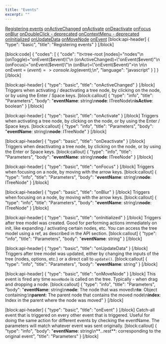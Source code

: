 ```yaml
---
title: "Events"
excerpt: ""
---
```

[Registering events](#registering-events)
[onActiveChanged](#onactivechanged)
[onActivate](#onactivate)
[onDeactivate](#ondeactivate)
[onFocus](#onfocus)
[onBlur](#onblur)
[onDoubleClick - deprecated](#ondoubleclick-deprecated)
[onContextMenu - deprecated](#oncontextmenu-deprecated)
[onInitialized](#oninitialized)
[onUpdateData](#onupdatedata)
[onMoveNode](#onmovenode)
[onEvent](#onevent)
[block:api-header]
{
  "type": "basic",
  "title": "Registering events"
}
[/block]

[block:code]
{
  "codes": [
    {
      "code": "\t<tree-root [nodes]=\"nodes\"\n    (onToggle)=\"onEvent($event)\"\n    (onActiveChanged)=\"onEvent($event)\"\n    (onFocus)=\"onEvent($event)\"\n    (onBlur)=\"onEvent($event)\">\n  </tree-root>\n\n  onEvent = ($event) => console.log($event);\n",
      "language": "javascript"
    }
  ]
}
[/block]

[block:api-header]
{
  "type": "basic",
  "title": "onActiveChanged"
}
[/block]
Triggers when activating / deactivating a tree node, by clicking on the node, or by using the Enter / Space keys.
[block:callout]
{
  "type": "info",
  "title": "Parameters",
  "body": "**eventName**: string\n**node**: ITreeNode\n**isActive**: boolean"
}
[/block]

[block:api-header]
{
  "type": "basic",
  "title": "onActivate"
}
[/block]
Triggers when activating a tree node, by clicking on the node, or by using the Enter / Space keys.
[block:callout]
{
  "type": "info",
  "title": "Parameters",
  "body": "**eventName**: string\n**node**: ITreeNode"
}
[/block]

[block:api-header]
{
  "type": "basic",
  "title": "onDeactivate"
}
[/block]
Triggers when deactivating a tree node, by clicking on the node, or by using the Enter or Space keys.
[block:callout]
{
  "type": "info",
  "title": "Parameters",
  "body": "**eventName**: string\n**node**: ITreeNode"
}
[/block]

[block:api-header]
{
  "type": "basic",
  "title": "onFocus"
}
[/block]
Triggers when focusing on a node, by moving with the arrow keys.
[block:callout]
{
  "type": "info",
  "title": "Parameters",
  "body": "**eventName**: string\n**node**: ITreeNode"
}
[/block]

[block:api-header]
{
  "type": "basic",
  "title": "onBlur"
}
[/block]
Triggers when focusing on a node, by moving with the arrow keys.
[block:callout]
{
  "type": "info",
  "title": "Parameters",
  "body": "**eventName**: string\n**node**: ITreeNode"
}
[/block]

[block:api-header]
{
  "type": "basic",
  "title": "onInitialized"
}
[/block]
Triggers after tree model was created.
Good for performing actions immediately on init, like expanding / activating certain nodes, etc.
You can access the tree model using a ref, as described in the API section.
[block:callout]
{
  "type": "info",
  "title": "Parameters",
  "body": "**eventName**: string"
}
[/block]

[block:api-header]
{
  "type": "basic",
  "title": "onUpdateData"
}
[/block]
Triggers after tree model was updated, either by changing the inputs of the tree (nodes, options, etc.) or a direct call to `update()`.
[block:callout]
{
  "type": "info",
  "title": "Parameters",
  "body": "**eventName**: string"
}
[/block]

[block:api-header]
{
  "type": "basic",
  "title": "onMoveNode"
}
[/block]
This event is fired any time `moveNode` is called on the tree.
Typically - when drag and dropping a node.
[block:callout]
{
  "type": "info",
  "title": "Parameters",
  "body": "**eventName**: string\n**node**: The node that was moved\n**to**: Object containing:\n**parent**: The parent node that contains the moved node\n**index**: Index in the parent where the node was moved"
}
[/block]

[block:api-header]
{
  "type": "basic",
  "title": "onEvent"
}
[/block]
Catch-all event that is triggered on every other event that is triggered.
Useful for doing the same action for different events by checking the eventName.
The parameters will match whatever event was sent originally.
[block:callout]
{
  "type": "info",
  "body": "**eventName**: string\n**...rest**: corresponding to the original event",
  "title": "Parameters"
}
[/block]